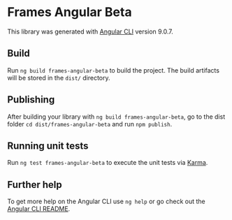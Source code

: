 # Frames Angular Beta

This library was generated with [Angular CLI](https://github.com/angular/angular-cli) version 9.0.7.



## Build

Run `ng build frames-angular-beta` to build the project. The build artifacts will be stored in the `dist/` directory.

## Publishing

After building your library with `ng build frames-angular-beta`, go to the dist folder `cd dist/frames-angular-beta` and run `npm publish`.

## Running unit tests

Run `ng test frames-angular-beta` to execute the unit tests via [Karma](https://karma-runner.github.io).

## Further help

To get more help on the Angular CLI use `ng help` or go check out the [Angular CLI README](https://github.com/angular/angular-cli/blob/master/README.md).
